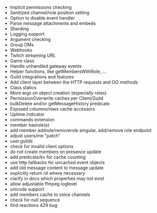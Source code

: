 - Implicit permissions checking
- Sanitized channel/role position setting
- Option to disable event handler
- Parse message attachments and embeds
- Sharding
- Logging support
- Argument checking
- Group DMs
- Webhooks
- Twitch streaming URL
- Game class
- Handle unhandled gateway events
- Helper functions, like getMembersWithRole, ...
- Guild integrations and features
- Add client layer between the HTTP requests and OO methods
- Class statics
- More args on object creation (especially roles)
- PermissionOverwrite caches per Client/Guild
- bulkDelete and/or getMessageHistory predicate
- Exposed columns/rows cache accessors
- Uptime indicator
- commands extension
- member hasrole(s)
- add member addrole/removerole singular, add/remove role endpoint
- adjust users/me "patch"
- user.guilds
- check for invalid client options
- do not create members on presence update
- add predicate/kv for cache counting
- use http fallbacks for uncached event objects
- add old message content to message update
- explicitly return nil where necessary
- clarify in docs which properties may not exist
- allow adjustable ffmpeg loglevel
- unicode support
- add members cache to voice channels
- check for null sequence
- find reactions 429 bug
